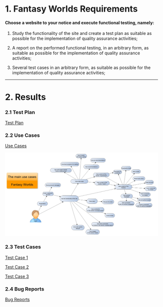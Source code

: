 # 1. Fantasy Worlds Requirements

#### Choose a website to your notice and execute functional testing, namely:

1. Study the functionality of the site and create a test plan  as suitable as possible for the implementation of quality assurance activities;

2. A report on the performed functional testing, in an arbitrary form, as suitable as possible for the implementation of quality assurance activities;

3. Several test cases in an arbitrary form, as suitable as possible for the implementation of quality assurance activities;

___
# 2. Results

### 2.1 Test Plan

[Test Plan](https://github.com/LizaDoroshchenko/CV/blob/main/fantasy-worlds/TestPlan.pdf)

### 2.2 Use Cases

[Use Cases](https://github.com/LizaDoroshchenko/CV/blob/main/fantasy-worlds/UseCases.pdf)

![Use Cases!](UseCases.jpg)

### 2.3  Test Cases 

[Test Case 1](https://github.com/LizaDoroshchenko/CV/blob/main/fantasy-worlds/TestCase1.pdf)

[Test Case 2](https://github.com/LizaDoroshchenko/CV/blob/main/fantasy-worlds/TestCase2.pdf)

[Test Case 3](https://github.com/LizaDoroshchenko/CV/blob/main/fantasy-worlds/TestCase3.pdf)

### 2.4 Bug Reports

[Bug Reports](https://github.com/LizaDoroshchenko/CV/blob/main/fantasy-worlds/BugReport.jpg)


